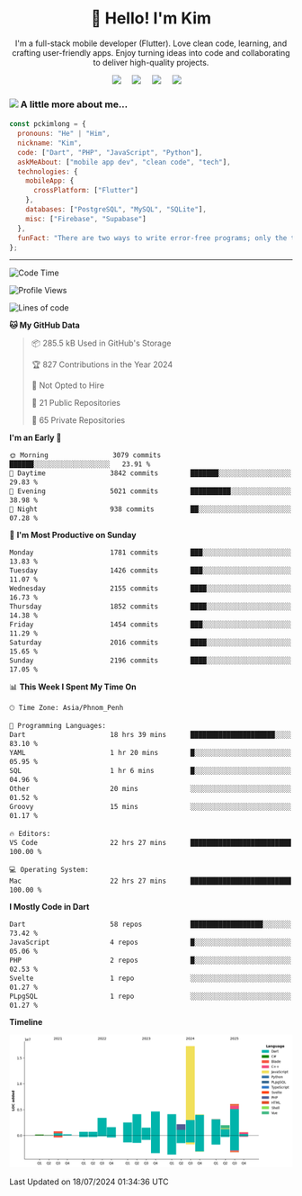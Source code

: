 <h1 align="center">👋 Hello! I'm Kim</h1>

<p align="center">
   I'm a full-stack mobile developer (Flutter). Love clean code, learning, and crafting user-friendly apps. Enjoy turning ideas into code and collaborating to deliver high-quality projects.
</p>

<p align="center">
  <a href="mailto:pochkimlong88@gmail.com"><img src="https://img.shields.io/badge/gmail-%23D14836.svg?&style=for-the-badge&logo=gmail&logoColor=white" /></a>&nbsp;&nbsp;&nbsp;&nbsp;
  <a href="https://t.me/pochkimlong/"><img src="https://img.shields.io/badge/telegram-%230077B5.svg?&style=for-the-badge&logo=telegram&logoColor=white" /></a>&nbsp;&nbsp;&nbsp;&nbsp;
  <a href="https://www.youtube.com/@PochKimlong/"><img src="https://img.shields.io/badge/youtube-%23dc2743.svg?&style=for-the-badge&logo=youtube&logoColor=white" /></a>&nbsp;&nbsp;&nbsp;&nbsp;
  <a href="https://www.tiktok.com/@pckimlong/"><img src="https://img.shields.io/badge/tiktok-%23000000.svg?&style=for-the-badge&logo=tiktok&logoColor=white" /></a>&nbsp;&nbsp;&nbsp;&nbsp;
</p>

### <img src="https://media.giphy.com/media/VgCDAzcKvsR6OM0uWg/giphy.gif" width="50"> A little more about me...  

```javascript
const pckimlong = {
  pronouns: "He" | "Him",
  nickname: "Kim",
  code: ["Dart", "PHP", "JavaScript", "Python"],
  askMeAbout: ["mobile app dev", "clean code", "tech"],
  technologies: {
    mobileApp: {
      crossPlatform: ["Flutter"]
    },
    databases: ["PostgreSQL", "MySQL", "SQLite"],
    misc: ["Firebase", "Supabase"]
  },
  funFact: "There are two ways to write error-free programs; only the third one works."
};
```
---

<!--START_SECTION:waka-->
![Code Time](http://img.shields.io/badge/Code%20Time-227%20hrs%2017%20mins-blue)

![Profile Views](http://img.shields.io/badge/Profile%20Views-5-blue)

![Lines of code](https://img.shields.io/badge/From%20Hello%20World%20I%27ve%20Written-23.0%20million%20lines%20of%20code-blue)

**🐱 My GitHub Data** 

> 📦 285.5 kB Used in GitHub's Storage 
 > 
> 🏆 827 Contributions in the Year 2024
 > 
> 🚫 Not Opted to Hire
 > 
> 📜 21 Public Repositories 
 > 
> 🔑 65 Private Repositories 
 > 
**I'm an Early 🐤** 

```text
🌞 Morning                3079 commits        ██████░░░░░░░░░░░░░░░░░░░   23.91 % 
🌆 Daytime                3842 commits        ███████░░░░░░░░░░░░░░░░░░   29.83 % 
🌃 Evening                5021 commits        ██████████░░░░░░░░░░░░░░░   38.98 % 
🌙 Night                  938 commits         ██░░░░░░░░░░░░░░░░░░░░░░░   07.28 % 
```
📅 **I'm Most Productive on Sunday** 

```text
Monday                   1781 commits        ███░░░░░░░░░░░░░░░░░░░░░░   13.83 % 
Tuesday                  1426 commits        ███░░░░░░░░░░░░░░░░░░░░░░   11.07 % 
Wednesday                2155 commits        ████░░░░░░░░░░░░░░░░░░░░░   16.73 % 
Thursday                 1852 commits        ████░░░░░░░░░░░░░░░░░░░░░   14.38 % 
Friday                   1454 commits        ███░░░░░░░░░░░░░░░░░░░░░░   11.29 % 
Saturday                 2016 commits        ████░░░░░░░░░░░░░░░░░░░░░   15.65 % 
Sunday                   2196 commits        ████░░░░░░░░░░░░░░░░░░░░░   17.05 % 
```


📊 **This Week I Spent My Time On** 

```text
🕑︎ Time Zone: Asia/Phnom_Penh

💬 Programming Languages: 
Dart                     18 hrs 39 mins      █████████████████████░░░░   83.10 % 
YAML                     1 hr 20 mins        █░░░░░░░░░░░░░░░░░░░░░░░░   05.95 % 
SQL                      1 hr 6 mins         █░░░░░░░░░░░░░░░░░░░░░░░░   04.96 % 
Other                    20 mins             ░░░░░░░░░░░░░░░░░░░░░░░░░   01.52 % 
Groovy                   15 mins             ░░░░░░░░░░░░░░░░░░░░░░░░░   01.17 % 

🔥 Editors: 
VS Code                  22 hrs 27 mins      █████████████████████████   100.00 % 

💻 Operating System: 
Mac                      22 hrs 27 mins      █████████████████████████   100.00 % 
```

**I Mostly Code in Dart** 

```text
Dart                     58 repos            ██████████████████░░░░░░░   73.42 % 
JavaScript               4 repos             █░░░░░░░░░░░░░░░░░░░░░░░░   05.06 % 
PHP                      2 repos             █░░░░░░░░░░░░░░░░░░░░░░░░   02.53 % 
Svelte                   1 repo              ░░░░░░░░░░░░░░░░░░░░░░░░░   01.27 % 
PLpgSQL                  1 repo              ░░░░░░░░░░░░░░░░░░░░░░░░░   01.27 % 
```



**Timeline**

![Lines of Code chart](https://raw.githubusercontent.com/pckimlong/pckimlong/main/assets/bar_graph.png)


 Last Updated on 18/07/2024 01:34:36 UTC
<!--END_SECTION:waka-->

<!---
PochKimlong/PochKimlong is a ✨ special ✨ repository because its `README.md` (this file) appears on your GitHub profile.
You can click the Preview link to take a look at your changes.
--->
